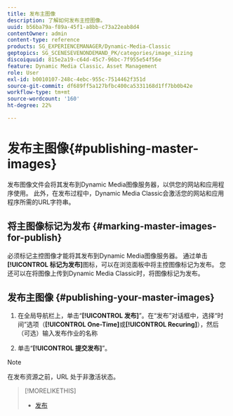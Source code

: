 ```yaml
---
title: 发布主图像
description: 了解如何发布主控图像。
uuid: b56ba79a-f89a-45f1-a8bb-c73a22eab8d4
contentOwner: admin
content-type: reference
products: SG_EXPERIENCEMANAGER/Dynamic-Media-Classic
geptopics: SG_SCENESEVENONDEMAND_PK/categories/image_sizing
discoiquuid: 815e2a19-c64d-45c7-96bc-7f955e54f56e
feature: Dynamic Media Classic，Asset Management
role: User
exl-id: b0010107-248c-4ebc-955c-7514462f351d
source-git-commit: df689ff5a127bfbc400ca5331168d1ff7bb0b42e
workflow-type: tm+mt
source-wordcount: '160'
ht-degree: 22%

---
```


# 发布主图像{#publishing-master-images}

发布图像文件会将其发布到Dynamic Media图像服务器，以供您的网站和应用程序使用。 此外，在发布过程中，Dynamic Media Classic会激活您的网站和应用程序所需的URL字符串。

## 将主图像标记为发布 {#marking-master-images-for-publish}

必须标记主控图像才能将其发布到Dynamic Media图像服务器。 通过单击&#x200B;**[!UICONTROL 标记为发布]**&#x200B;图标，可以在浏览面板中将主控图像标记为发布。 您还可以在将图像上传到Dynamic Media Classic时，将图像标记为发布。

## 发布主图像 {#publishing-your-master-images}

1. 在全局导航栏上，单击“**[!UICONTROL 发布]**”。在“发布”对话框中，选择“时间”选项（**[!UICONTROL One-Time]**&#x200B;或&#x200B;**[!UICONTROL Recuring]**），然后（可选）输入发布作业的名称

1. 单击“**[!UICONTROL 提交发布]**”。

>[!NOTE]
>
>在发布资源之前，URL 处于非激活状态。

>[!MORELIKETHIS]
>
>* [发布](publishing-files.md#publishing_files)

